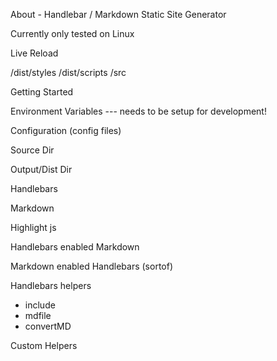 About - Handlebar / Markdown Static Site Generator

Currently only tested on Linux

Live Reload

/dist/styles
/dist/scripts
/src

Getting Started

Environment Variables --- needs to be setup for development!

Configuration (config files)

Source Dir

Output/Dist Dir

Handlebars

Markdown

Highlight js

Handlebars enabled Markdown

Markdown enabled Handlebars (sortof)

Handlebars helpers

- include
- mdfile
- convertMD

Custom Helpers
